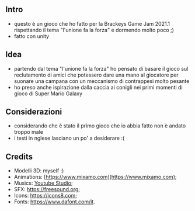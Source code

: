 ## Intro
- questo è un gioco che ho fatto per la Brackeys Game Jam 2021.1 rispettando il tema "l'unione fa la forza" e dormendo molto poco ;)
- fatto con unity

## Idea
- partendo dal tema "l'unione fa la forza" ho pensato di basare il gioco sul reclutamento di amici che potessero dare una mano al giocatore per suonare una campana con un meccanismo di contrappesi molto pesante
- ho preso anche ispirazione dalla caccia ai conigli nei primi momenti di gioco di Super Mario Galaxy

## Considerazioni
- considerando che è stato il primo gioco che io abbia fatto non è andato troppo male
- i testi in nglese lasciano un po' a desiderare :(

## Credits
- Modelli 3D: myself :)
- Animations: [https://www.mixamo.com](https://www.mixamo.com);
- Musics: [Youtube Studio](https://studio.youtube.com/channel/UCJEaianBbU2AYKXNfuXYQGQ/music);
- SFX: https://freesound.org;
- Icons: https://icons8.com;
- Fonts: https://www.dafont.com/it.
